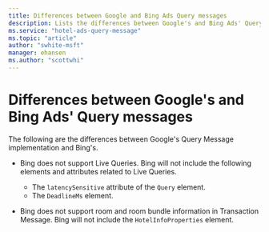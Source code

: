 ```yaml
---
title: Differences between Google and Bing Ads Query messages
description: Lists the differences between Google's and Bing Ads' Query messages
ms.service: "hotel-ads-query-message"
ms.topic: "article"
author: "swhite-msft"
manager: ehansen
ms.author: "scottwhi"
---
```


# Differences between Google's and Bing Ads' Query messages

The following are the differences between Google's Query Message implementation and Bing's.

- Bing does not support Live Queries. Bing will not include the following elements and attributes related to Live Queries.  
  - The `latencySensitive` attribute of the `Query` element. 
  - The `DeadlineMs` element.  
  
- Bing does not support room and room bundle information in Transaction Message. Bing will not include the `HotelInfoProperties` element.
